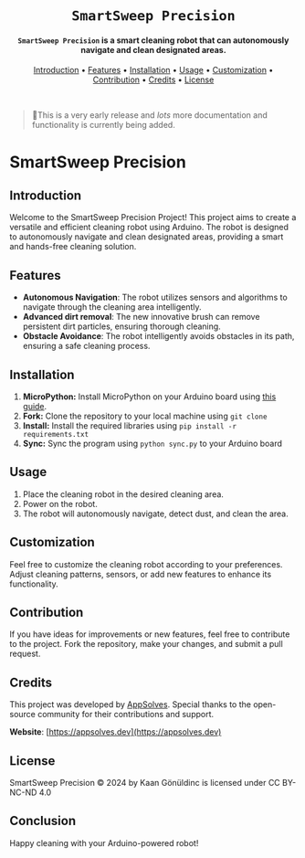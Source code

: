 <div align="center">

<script src="https://unpkg.com/@dotlottie/player-component@latest/dist/dotlottie-player.mjs" type="module"></script> 

<dotlottie-player src="https://lottie.host/bb360b33-0036-4d27-833e-455f4cc19239/PKsEWMJjW6.json" background="transparent" speed="1" style="width: 350px; height: 350px;" loop autoplay></dotlottie-player>

# `SmartSweep Precision`

<h4><code>SmartSweep Precision</code> is a smart cleaning robot that can autonomously navigate and clean designated areas.</h4>

[Introduction](#introduction) • [Features](#features) • [Installation](#installation) • [Usage](#usage) • [Customization](#customization) • [Contribution](#contribution) • [Credits](#credits) • [License](#license)

</div>

<br />

> 👋This is a very early release and _lots_ more documentation and functionality is currently being added.

# SmartSweep Precision

## Introduction
Welcome to the SmartSweep Precision Project! This project aims to create a versatile and efficient cleaning robot using Arduino. The robot is designed to autonomously navigate and clean designated areas, providing a smart and hands-free cleaning solution.

## Features
- **Autonomous Navigation**: The robot utilizes sensors and algorithms to navigate through the cleaning area intelligently.
- **Advanced dirt removal**: The new innovative brush can remove persistent dirt particles, ensuring thorough cleaning.
- **Obstacle Avoidance**: The robot intelligently avoids obstacles in its path, ensuring a safe cleaning process.

## Installation
1. **MicroPython:** Install MicroPython on your Arduino board using [this guide](https://docs.arduino.cc/tutorials/giga-r1-wifi/giga-micropython).
2. **Fork:** Clone the repository to your local machine using `git clone`
3. **Install:** Install the required libraries using `pip install -r requirements.txt`
4. **Sync:** Sync the program using `python sync.py` to your Arduino board

## Usage
1. Place the cleaning robot in the desired cleaning area.
2. Power on the robot.
3. The robot will autonomously navigate, detect dust, and clean the area.

## Customization
Feel free to customize the cleaning robot according to your preferences. Adjust cleaning patterns, sensors, or add new features to enhance its functionality.

## Contribution
If you have ideas for improvements or new features, feel free to contribute to the project. Fork the repository, make your changes, and submit a pull request.

## Credits
This project was developed by [AppSolves](https://github.com/AppSolves). Special thanks to the open-source community for their contributions and support.

**Website**: [https://appsolves.dev](https://appsolves.dev)

## License
SmartSweep Precision © 2024 by Kaan Gönüldinc is licensed under CC BY-NC-ND 4.0 

## Conclusion

Happy cleaning with your Arduino-powered robot!